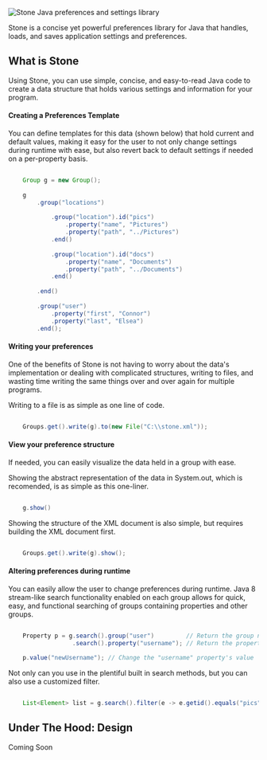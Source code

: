 ![Stone Java preferences and settings library](http://i.imgur.com/vWuI5Ib.png)

Stone is a concise yet powerful preferences library for Java that handles, loads, and saves application settings and preferences.

## What is Stone
Using Stone, you can use simple, concise, and easy-to-read Java code to create a data structure that holds various settings and information for your program.

#### Creating a Preferences Template
You can define templates for this data (shown below) that hold current and default values, making it easy for the user to not only change settings during runtime with ease, but also revert back to default settings if needed on a per-property basis.

```java

	Group g = new Group();
		
	g
		.group("locations")
				
			.group("location").id("pics")
				.property("name", "Pictures")
				.property("path", "../Pictures")
			.end()
				
			.group("location").id("docs")
				.property("name", "Documents")
				.property("path", "../Documents")
			.end()
				
		.end()
			
		.group("user")
			.property("first", "Connor")
			.property("last", "Elsea")
		.end();
```

#### Writing your preferences
One of the benefits of Stone is not having to worry about the data's implementation or dealing with complicated structures, writing to files, and wasting time writing the same things over and over again for multiple programs.

Writing to a file is as simple as one line of code.

```java

	Groups.get().write(g).to(new File("C:\\stone.xml"));
```

#### View your preference structure
If needed, you can easily visualize the data held in a group with ease.

Showing the abstract representation of the data in System.out, which is recomended, is as simple as this one-liner.

```java

	g.show()
```

Showing the structure of the XML document is also simple, but requires building the XML document first.

```java

	Groups.get().write(g).show();
```

#### Altering preferences during runtime
You can easily allow the user to change preferences during runtime. Java 8 stream-like search functionality enabled on each group allows for quick, easy, and functional searching of groups containing properties and other groups.

```java

	Property p = g.search().group("user")         // Return the group named "user"
	              .search().property("username"); // Return the property in "user" named "username"
		
	p.value("newUsername"); // Change the "username" property's value
```

Not only can you use in the plentiful built in search methods, but you can also use a customized filter.

```java

	List<Element> list = g.search().filter(e -> e.getid().equals("pics"));
```

## Under The Hood: Design
Coming Soon